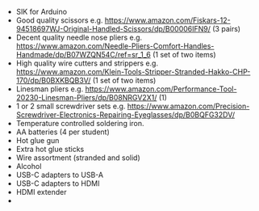 - SIK for Arduino
- Good quality scissors e.g. https://www.amazon.com/Fiskars-12-94518697WJ-Original-Handled-Scissors/dp/B00006IFN9/ (3 pairs)
- Decent quality needle nose pliers e.g. https://www.amazon.com/Needle-Pliers-Comfort-Handles-Handmade/dp/B07WZQN54C/ref=sr_1_6 (1 set of two items)
- High quality wire cutters and strippers e.g. https://www.amazon.com/Klein-Tools-Stripper-Stranded-Hakko-CHP-170/dp/B0BXKBQB3V/ (1 set of two items)
- Linesman pliers e.g. https://www.amazon.com/Performance-Tool-20230-Linesman-Pliers/dp/B08NRGV2X1/ (1)
- 1 or 2 small screwdriver sets e.g. https://www.amazon.com/Precision-Screwdriver-Electronics-Repairing-Eyeglasses/dp/B0BQFG32DV/
- Temperature controlled soldering iron.
- AA batteries (4 per student)
- Hot glue gun
- Extra hot glue sticks
- Wire assortment (stranded and solid)
- Alcohol
- USB-C adapters to USB-A
- USB-C adapters to HDMI
- HDMI extender
- 
